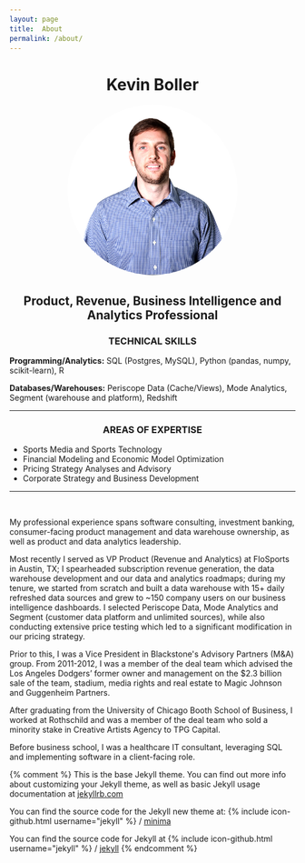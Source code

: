 ```yaml
---
layout: page
title:  About
permalink: /about/
---
```


<center>
<!-- -->
<h1>Kevin Boller</h1>
<img src="/assets/Flo_headshot.png" alt="Kevin Boller" height="300" width="300" style="border-radius: 50%"> 

<h2>Product, Revenue, Business Intelligence and Analytics Professional</h2>
</center>

<center><h3>TECHNICAL SKILLS</h3></center>
<p><strong>Programming/Analytics:</strong> SQL (Postgres, MySQL), Python (pandas, numpy, scikit-learn), R</p>
<p><strong>Databases/Warehouses:</strong> Periscope Data (Cache/Views), Mode Analytics, Segment (warehouse and platform), Redshift

<hr>

<center><h3>AREAS OF EXPERTISE</h3></center>
<ul>
<li>Sports Media and Sports Technology</li>
<li>Financial Modeling and Economic Model Optimization</li>
<li>Pricing Strategy Analyses and Advisory</li>
<li>Corporate Strategy and Business Development</li>
</ul>
<hr>
<br />

<p> My professional experience spans software consulting, investment banking, consumer-facing product management and data warehouse ownership, as well as product and data analytics leadership. </p>

<p>
  Most recently I served as VP Product (Revenue and Analytics) at FloSports in Austin, TX; I spearheaded subscription revenue generation, the data warehouse development and our data and analytics roadmaps; during my tenure, we started from scratch and built a data warehouse with 15+ daily refreshed data sources and grew to ~150 company users on our business intelligence dashboards. I selected Periscope Data, Mode Analytics and Segment (customer data platform and unlimited sources), while also conducting extensive price testing which led to a significant modification in our pricing strategy. 
</p>

<p>Prior to this, I was a Vice President in Blackstone's Advisory Partners (M&A) group. From 2011-2012, I was a member of the deal team which advised the Los Angeles Dodgers’ former owner and management on the $2.3 billion sale of the team, stadium, media rights and real estate to Magic Johnson and Guggenheim Partners.</p>

<p>
After graduating from the University of Chicago Booth School of Business, I worked at Rothschild and was a member of the deal team who sold a minority stake in Creative Artists Agency to TPG Capital. 
</p>

<p>Before business school, I was a healthcare IT consultant, leveraging SQL and implementing software in a client-facing role. </p>




{% comment %} 
This is the base Jekyll theme. You can find out more info about customizing your Jekyll theme, 
as well as basic Jekyll usage documentation at [jekyllrb.com](https://jekyllrb.com/)


You can find the source code for the Jekyll new theme at:
{% include icon-github.html username="jekyll" %} /
[minima](https://github.com/jekyll/minima)

You can find the source code for Jekyll at
{% include icon-github.html username="jekyll" %} /
[jekyll](https://github.com/jekyll/jekyll)
{% endcomment %}
